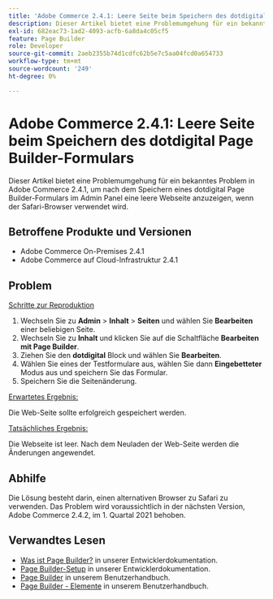 ```yaml
---
title: 'Adobe Commerce 2.4.1: Leere Seite beim Speichern des dotdigital Page Builder-Formulars'
description: Dieser Artikel bietet eine Problemumgehung für ein bekanntes Problem in Adobe Commerce 2.4.1, um nach dem Speichern eines dotdigital Page Builder-Formulars im Admin Panel eine leere Webseite anzuzeigen, wenn der Safari-Browser verwendet wird.
exl-id: 682eac73-1ad2-4093-acfb-6a8da4c05cf5
feature: Page Builder
role: Developer
source-git-commit: 2aeb2355b74d1cdfc62b5e7c5aa04fcd0a654733
workflow-type: tm+mt
source-wordcount: '249'
ht-degree: 0%

---
```


# Adobe Commerce 2.4.1: Leere Seite beim Speichern des dotdigital Page Builder-Formulars

Dieser Artikel bietet eine Problemumgehung für ein bekanntes Problem in Adobe Commerce 2.4.1, um nach dem Speichern eines dotdigital Page Builder-Formulars im Admin Panel eine leere Webseite anzuzeigen, wenn der Safari-Browser verwendet wird.

## Betroffene Produkte und Versionen

* Adobe Commerce On-Premises 2.4.1
* Adobe Commerce auf Cloud-Infrastruktur 2.4.1

## Problem

<u>Schritte zur Reproduktion</u>

1. Wechseln Sie zu **Admin** > **Inhalt** > **Seiten** und wählen Sie **Bearbeiten** einer beliebigen Seite.
1. Wechseln Sie zu **Inhalt** und klicken Sie auf die Schaltfläche **Bearbeiten mit Page Builder**.
1. Ziehen Sie den **dotdigital** Block und wählen Sie **Bearbeiten**.
1. Wählen Sie eines der Testformulare aus, wählen Sie dann **Eingebetteter** Modus aus und speichern Sie das Formular.
1. Speichern Sie die Seitenänderung.

<u>Erwartetes Ergebnis:</u>

Die Web-Seite sollte erfolgreich gespeichert werden.

<u>Tatsächliches Ergebnis:</u>

Die Webseite ist leer. Nach dem Neuladen der Web-Seite werden die Änderungen angewendet.

## Abhilfe

Die Lösung besteht darin, einen alternativen Browser zu Safari zu verwenden. Das Problem wird voraussichtlich in der nächsten Version, Adobe Commerce 2.4.2, im 1. Quartal 2021 behoben.

## Verwandtes Lesen

* [Was ist Page Builder?](https://developer.adobe.com/commerce/frontend-core/page-builder/) in unserer Entwicklerdokumentation.
* [Page Builder-Setup](https://experienceleague.adobe.com/docs/commerce-admin/page-builder/setup.html) in unserer Entwicklerdokumentation.
* [Page Builder](https://experienceleague.adobe.com/en/docs/commerce-admin/page-builder/introduction) in unserem Benutzerhandbuch.
* [Page Builder - Elemente](https://experienceleague.adobe.com/en/docs/commerce-admin/page-builder/workspace#elements) in unserem Benutzerhandbuch.
